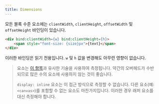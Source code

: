 ```yaml
---
title: Dimensions
---
```


모든 블록 수준 요소에는 `clientWidth`, `clientHeight`, `offsetWidth` 및 `offsetHeight` 바인딩이 있습니다.

```html
<div bind:clientWidth={w} bind:clientHeight={h}>
	<span style="font-size: {size}px">{text}</span>
</div>
```

이러한 바인딩은 읽기 전용입니다. `w` 및 `h` 값을 변경해도 아무런 영향이 없습니다.

> 요소는 [이 항목](http://www.backalleycoder.com/2013/03/18/cross-browser-event-based-element-resize-detection/)과 유사한 기술을 사용하여 측정됩니다. 약간의 오버헤드가 수반되므로 많은 수의 요소에 사용하지 않는 것이 좋습니다.
>
> `display: inline` 요소는 이 접근 방식으로 측정할 수 없습니다. 다른 요소(예: `<canvas>`)를 포함할 수 없는 요소도 마찬가지입니다. 이러한 경우 래퍼 요소를 대신 측정해야 합니다.